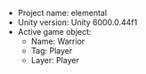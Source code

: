 <!-- UNITY CODE ASSIST INSTRUCTIONS START -->
- Project name: elemental
- Unity version: Unity 6000.0.44f1
- Active game object:
  - Name: Warrior
  - Tag: Player
  - Layer: Player
<!-- UNITY CODE ASSIST INSTRUCTIONS END -->